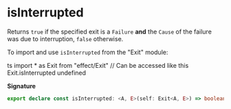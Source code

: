 # isInterrupted

Returns `true` if the specified exit is a `Failure` **and** the `Cause` of
the failure was due to interruption, `false` otherwise.

To import and use `isInterrupted` from the "Exit" module:

ts
import \* as Exit from "effect/Exit"
// Can be accessed like this
Exit.isInterrupted
undefined

**Signature**

```ts
export declare const isInterrupted: <A, E>(self: Exit<A, E>) => boolean
```
